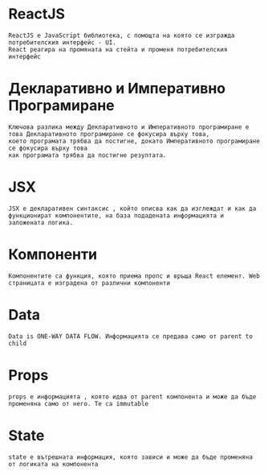 # ReactJS

    ReactJS е JavaScript библиотека, с помощта на която се изгражда потребителския интерфейс - UI.
    React реагира на промяната на стейта и променя потребителския интерфейс

# Декларативно и Императивно Програмиране

    Ключова разлика между Декларативното и Императивното програмиране е това Декларативното програмиране се фокусира върху това,
    което програмата трябва да постигне, докато Императивното програмиране се фокусира върху това
    как програмата трябва да постигне резултата.

# JSX

    JSX е декларативен синтаксис , който описва как да изглеждат и как да функционират компонентите, на база подадената информацията и заложената логика.

# Компоненти

    Компонентите са функция, която приема пропс и връща React елемент. Web страницата е изградена от различни компоненти

# Data

    Data is ONE-WAY DATA FLOW. Информацията се предава само от parent to child

# Props

    props е информацията , която идва от parent компонента и може да бъде променяна само от него. Те са immutable

# State

    state е вътрешната информация, която зависи и може да бъде променяна от логиката на компонента
